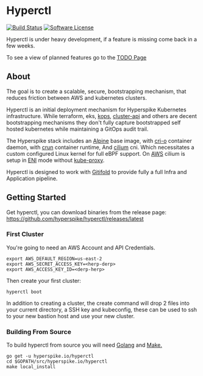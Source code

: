# Hyperctl

[![Build Status](https://ci.hyperspike.io/api/badges/Hyperspike/hyperctl/status.svg)](https://ci.hyperspike.io/Hyperspike/hyperctl)
[![Software License](https://img.shields.io/badge/license-MIT-brightgreen.svg?style=flat)](COPYING)

Hyperctl is under heavy development, if a feature is missing come back in a few weeks.

To see a view of planned features go to the [TODO Page](TODO.md)

## About

The goal is to create a scalable, secure, bootstrapping mechanism, that reduces friction between AWS and kubernetes clusters.

Hyperctl is an initial deployment mechanism for Hyperspike Kubernetes infrastructure. While terraform, eks, [kops](https://github.com/kubernetes/kops), [cluster-api](https://cluster-api.sigs.k8s.io/) and others are decent bootstrapping mechanisms they don't fully capture bootstrapped self hosted kubernetes while maintaining a GitOps audit trail.

The Hyperspike stack includes an [Alpine](https://alpinelinux.org/) base image, with [cri-o](https://github.com/cri-o/cri-o) container daemon, with [crun](https://github.com/containers/crun) container runtime, And [cilium](https://cilium.io/) cni. Which necessitates a custom configured Linux kernel for full eBPF support. On [AWS](https://github.com/aws/amazon-vpc-cni-k8s) cilium is setup in [ENI](https://docs.cilium.io/en/v1.8/concepts/networking/ipam/eni/) mode without [kube-proxy](https://docs.cilium.io/en/v1.8/gettingstarted/kubeproxy-free/).

Hyperctl is designed to work with [Gitifold](https://github.com/hyperspike/gitifold.git) to provide fully a full Infra and Application pipeline.

## Getting Started

Get hyperctl, you can download binaries from the release page: https://github.com/hyperspike/hyperctl/releases/latest

### First Cluster

You're going to need an AWS Account and API Credentials.

    export AWS_DEFAULT_REGION=us-east-2
    export AWS_SECRET_ACCESS_KEY=<herp-derp>
    export AWS_ACCESS_KEY_ID=<derp-herp>

Then create your first cluster:

    hyperctl boot

In addition to creating a cluster, the create command will drop 2 files into your current directory, a SSH key and kubeconfig, these can be used to ssh to your new bastion host and use your new cluster.

### Building From Source

To build hyperctl from source you will need [Golang](https://golang.org/) and [Make.](https://www.gnu.org/software/make/)

    go get -u hyperspike.io/hyperctl
    cd $GOPATH/src/hyperspike.io/hyperctl
    make local_install
